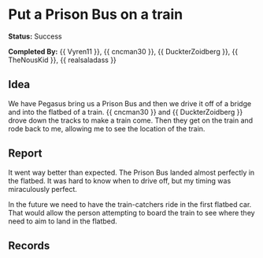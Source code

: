 # Put a Prison Bus on a train

**Status:** Success

**Completed By:** {{ Vyren11 }}, {{ cncman30 }}, {{ DuckterZoidberg }}, {{ TheNousKid }}, {{ realsaladass }}

## Idea
We have Pegasus bring us a Prison Bus and then we drive it off of a bridge and into the flatbed of a train. {{ cncman30 }} and {{ DuckterZoidberg }} drove down the tracks to make a train come. Then they get on the train and rode back to me, allowing me to see the location of the train. 

## Report
It went way better than expected. The Prison Bus landed almost perfectly in the flatbed. It was hard to know when to drive off, but my timing was miraculously perfect. 

In the future we need to have the train-catchers ride in the first flatbed car. That would allow the person attempting to board the train to see where they need to aim to land in the flatbed. 

## Records
<!-- add footage from the Rockstar Editor and/or some photos from Snapmatic -->

<!--
<div class="img">
  <a target="_blank" href="fjords.jpg">
    <img src="fjords.jpg" alt="Fjords" width="300" height="200">
  </a>
  <div class="desc">Add a description of the image here</div>
</div>

<div class="img">
  <a target="_blank" href="forest.jpg">
    <img src="forest.jpg" alt="Forest" width="300" height="200">
  </a>
  <div class="desc">Add a description of the image here</div>
</div>

<div class="img">
  <a target="_blank" href="lights.jpg">
    <img src="lights.jpg" alt="Northern Lights" width="300" height="200">
  </a>
  <div class="desc">Add a description of the image here</div>
</div>

<div class="img">
  <a target="_blank" href="mountains.jpg">
    <img src="mountains.jpg" alt="Mountains" width="300" height="200">
  </a>
  <div class="desc">Add a description of the image here</div>
</div>
-->